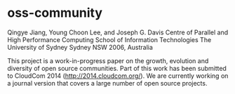 oss-community
=============


Qingye Jiang, Young Choon Lee, and Joseph G. Davis
Centre of Parallel and High Performance Computing
School of Information Technologies
The University of Sydney
Sydney NSW 2006, Australia

This project is a work-in-progress paper on the growth, evolution and diversity of open source communities. Part of this work has been submitted to CloudCom 2014 (http://2014.cloudcom.org/). We are currently working on a journal version that covers a large number of open source projects. 

